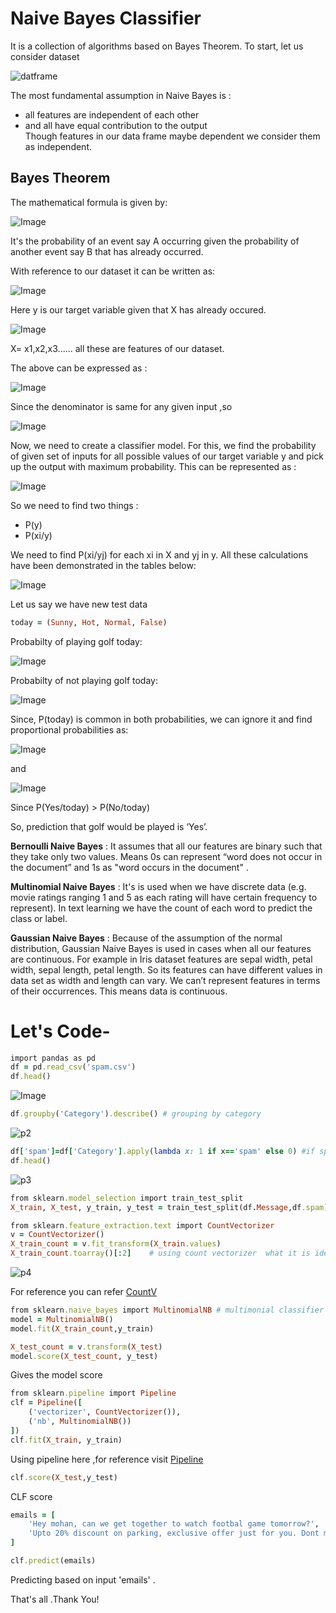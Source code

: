 # Naive Bayes Classifier
It is a collection of algorithms based on Bayes Theorem.
To start, let us consider dataset

![datframe](https://user-images.githubusercontent.com/67604006/87218523-294f3900-c371-11ea-977a-551846ce099d.png)

The most fundamental assumption in Naive Bayes is :
- all features are independent of each other 
- and all have equal contribution to the output <br>
Though features in our data frame maybe dependent we consider them as independent.

## Bayes Theorem
The mathematical formula is given by:

![Image](https://www.geeksforgeeks.org/wp-content/ql-cache/quicklatex.com-7777aa719ea14857115695676adc0914_l3.svg)

It's the probability of an event say A occurring given the probability of another event say B that has already occurred. 

With reference to our dataset it can be written as:

![Image](https://www.geeksforgeeks.org/wp-content/ql-cache/quicklatex.com-e85875a7ff9e9b557eab6281cc7ff078_l3.svg)

Here y is our target variable given that X has already occured.

![Image](https://www.geeksforgeeks.org/wp-content/ql-cache/quicklatex.com-1c3f5ab570cf0ab3f43d5c18c645b67a_l3.svg)
 
X= x1,x2,x3...... all these are features of our dataset.

The above can be expressed as :

![Image](https://www.geeksforgeeks.org/wp-content/ql-cache/quicklatex.com-8171c1fe2cbd3ed62bc3f40d682c0512_l3.svg)

Since the denominator is same for any given input ,so

![Image](https://www.geeksforgeeks.org/wp-content/ql-cache/quicklatex.com-c778553cb5a67518205ac6ea18502398_l3.svg)

Now, we need to create a classifier model. For this, we find the probability of given set of inputs for all possible values of our target variable y and pick up the output with maximum probability. This can be represented as :

![Image](https://www.geeksforgeeks.org/wp-content/ql-cache/quicklatex.com-f3637f468262bfbb4accb97da8110028_l3.svg)

So we need to find two things :
- P(y) 
- P(xi/y)

We need to find P(xi/yj) for each xi in X and yj in y. All these calculations have been demonstrated in the tables below:

![Image](https://media.geeksforgeeks.org/wp-content/uploads/naive-bayes-classification.png)

Let us say we have new test data 

```ruby
today = (Sunny, Hot, Normal, False)
```
Probabilty of playing golf today:

![Image](https://www.geeksforgeeks.org/wp-content/ql-cache/quicklatex.com-c6067bf0bf53532b6701c72215bc0758_l3.svg)

Probabilty of not playing golf today:

![Image](https://www.geeksforgeeks.org/wp-content/ql-cache/quicklatex.com-ed23967bcb3871bd6919752aa396a167_l3.svg)

Since, P(today) is common in both probabilities, we can ignore it and find proportional probabilities as:

![Image](https://www.geeksforgeeks.org/wp-content/ql-cache/quicklatex.com-e061a86d4158d65787e64c4cdfd15f17_l3.svg)

and

![Image](https://www.geeksforgeeks.org/wp-content/ql-cache/quicklatex.com-176cc113842cb9f7bf3e645e10381bec_l3.svg)

Since P(Yes/today) > P(No/today)

So, prediction that golf would be played is ‘Yes’.


**Bernoulli Naive Bayes** : It assumes that all our features are binary such that they take only two values. Means 0s can represent “word does not occur in the document” and 1s as "word occurs in the document" .

**Multinomial Naive Bayes** : It's is used when we have discrete data (e.g. movie ratings ranging 1 and 5 as each rating will have certain frequency to represent). In text learning we have the count of each word to predict the class or label.

**Gaussian Naive Bayes** : Because of the assumption of the normal distribution, Gaussian Naive Bayes is used in cases when all our features are continuous. For example in Iris dataset features are sepal width, petal width, sepal length, petal length. So its features can have different values in data set as width and length can vary. We can’t represent features in terms of their occurrences. This means data is continuous.

# Let's Code-
```ruby
import pandas as pd
df = pd.read_csv('spam.csv')
df.head()
```

![Image](https://user-images.githubusercontent.com/67604006/87219859-82709a00-c37c-11ea-92cb-c747569a5a2b.png)

```ruby
df.groupby('Category').describe() # grouping by category
```

![p2](https://user-images.githubusercontent.com/67604006/87219862-83a1c700-c37c-11ea-8755-8f6566e54ea1.png)

```ruby
df['spam']=df['Category'].apply(lambda x: 1 if x=='spam' else 0) #if spam then 1 else 0
df.head() 
```

![p3](https://user-images.githubusercontent.com/67604006/87219864-856b8a80-c37c-11ea-92b9-785fc75f8d1d.png)

```ruby
from sklearn.model_selection import train_test_split
X_train, X_test, y_train, y_test = train_test_split(df.Message,df.spam)
```

```ruby
from sklearn.feature_extraction.text import CountVectorizer
v = CountVectorizer()
X_train_count = v.fit_transform(X_train.values)
X_train_count.toarray()[:2]    # using count vectorizer  what it is identify unique words in each observation
```
![p4](https://user-images.githubusercontent.com/67604006/87219868-87cde480-c37c-11ea-9826-0b4813378e82.png)

For reference you can refer [CountV](https://scikit-learn.org/stable/modules/generated/sklearn.feature_extraction.text.CountVectorizer.html)

```ruby
from sklearn.naive_bayes import MultinomialNB # multimonial classifier
model = MultinomialNB()
model.fit(X_train_count,y_train)
```

```ruby
X_test_count = v.transform(X_test)
model.score(X_test_count, y_test)
```
Gives the model score

```ruby
from sklearn.pipeline import Pipeline
clf = Pipeline([
    ('vectorizer', CountVectorizer()),
    ('nb', MultinomialNB())
])
clf.fit(X_train, y_train)
```
Using pipeline here ,for reference visit [Pipeline](https://scikit-learn.org/stable/modules/generated/sklearn.pipeline.Pipeline.html)

```ruby
clf.score(X_test,y_test)
```
CLF score

```ruby
emails = [
    'Hey mohan, can we get together to watch footbal game tomorrow?',
    'Upto 20% discount on parking, exclusive offer just for you. Dont miss this reward!'
]

clf.predict(emails)
```
Predicting based on input 'emails' .

That's all .Thank You!

